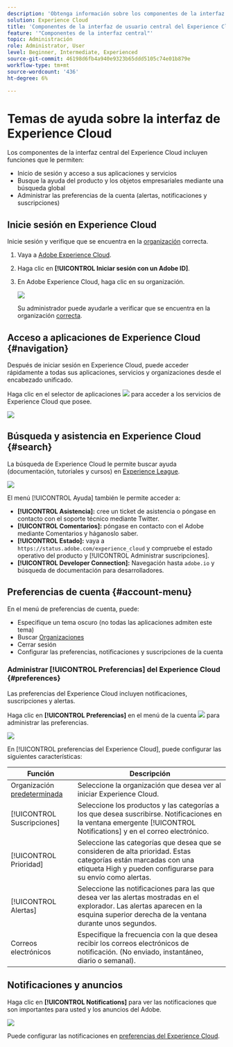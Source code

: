 ```yaml
---
description: 'Obtenga información sobre los componentes de la interfaz central en Experience Cloud, incluida la búsqueda global, las preferencias de su cuenta, cómo navegar por la interfaz y obtener ayuda. '
solution: Experience Cloud
title: 'Componentes de la interfaz de usuario central del Experience Cloud '
feature: '"Componentes de la interfaz central"'
topic: Administración
role: Administrator, User
level: Beginner, Intermediate, Experienced
source-git-commit: 46198d6fb4a940e9323b65ddd5105c74e01b879e
workflow-type: tm+mt
source-wordcount: '436'
ht-degree: 6%

---
```


# Temas de ayuda sobre la interfaz de Experience Cloud

Los componentes de la interfaz central del Experience Cloud incluyen funciones que le permiten:

* Inicio de sesión y acceso a sus aplicaciones y servicios
* Busque la ayuda del producto y los objetos empresariales mediante una búsqueda global
* Administrar las preferencias de la cuenta (alertas, notificaciones y suscripciones)

## Inicie sesión en Experience Cloud

Inicie sesión y verifique que se encuentra en la [organización](admin-getting-started/organizations.md) correcta.

1. Vaya a [Adobe Experience Cloud](https://experiencecloud.adobe.com/exc-content/login.html).
1. Haga clic en **[!UICONTROL Iniciar sesión con un Adobe ID]**.
1. En Adobe Experience Cloud, haga clic en su organización.

   ![](assets/organizations-menu.png)

   Su administrador puede ayudarle a verificar que se encuentra en la organización [correcta](admin-getting-started/organizations.md).

## Acceso a aplicaciones de Experience Cloud {#navigation}

Después de iniciar sesión en Experience Cloud, puede acceder rápidamente a todas sus aplicaciones, servicios y organizaciones desde el encabezado unificado.

Haga clic en el selector de aplicaciones ![](assets/menu-icon.png) para acceder a los servicios de Experience Cloud que posee.

![](assets/platform-core-services.png)

## Búsqueda y asistencia en Experience Cloud {#search}

La búsqueda de Experience Cloud le permite buscar ayuda (documentación, tutoriales y cursos) en [Experience League](https://experienceleague.adobe.com/?lang=es#home).

![](assets/search-menu.png)

El menú [!UICONTROL Ayuda] también le permite acceder a:

* **[!UICONTROL Asistencia]:** cree un ticket de asistencia o póngase en contacto con el   soporte técnico mediante Twitter.
* **[!UICONTROL Comentarios]:** póngase en contacto con el Adobe mediante Comentarios y háganoslo saber.
* **[!UICONTROL Estado]:** vaya a  `https://status.adobe.com/experience_cloud` y compruebe el estado operativo del producto y  [!UICONTROL Administrar suscripciones].
* **[!UICONTROL Developer Connection]:** Navegación hasta  `adobe.io` y búsqueda de documentación para desarrolladores.

## Preferencias de cuenta {#account-menu}

En el menú de preferencias de cuenta, puede:

* Especifique un tema oscuro (no todas las aplicaciones admiten este tema)
* Buscar [Organizaciones](admin-getting-started/organizations.md)
* Cerrar sesión
* Configurar las preferencias, notificaciones y suscripciones de la cuenta [](#preferences)

### Administrar [!UICONTROL Preferencias] del Experience Cloud {#preferences}

Las preferencias del Experience Cloud incluyen notificaciones, suscripciones y alertas.

Haga clic en **[!UICONTROL Preferencias]** en el menú de la cuenta ![](assets/preferences-icon-sm.png) para administrar las preferencias.

![](assets/preferences-page.png)

En [!UICONTROL preferencias del Experience Cloud], puede configurar las siguientes características:

| Función | Descripción |
|--- |--- |
| Organización [predeterminada](admin-getting-started/organizations.md) | Seleccione la organización que desea ver al iniciar Experience Cloud. |
| [!UICONTROL Suscripciones] | Seleccione los productos y las categorías a los que desea suscribirse. Notificaciones en la ventana emergente [!UICONTROL Notifications] y en el correo electrónico. |
| [!UICONTROL Prioridad] | Seleccione las categorías que desea que se consideren de alta prioridad. Estas categorías están marcadas con una etiqueta High y pueden configurarse para su envío como alertas. |
| [!UICONTROL Alertas] | Seleccione las notificaciones para las que desea ver las alertas mostradas en el explorador. Las alertas aparecen en la esquina superior derecha de la ventana durante unos segundos. |
| Correos electrónicos | Especifique la frecuencia con la que desea recibir los correos electrónicos de notificación. (No enviado, instantáneo, diario o semanal). |

## Notificaciones y anuncios

Haga clic en **[!UICONTROL Notifications]** para ver las notificaciones que son importantes para usted y los anuncios del Adobe.

![](assets/notifications-menu-small.png)

Puede configurar las notificaciones en [preferencias del Experience Cloud](#preferences).
